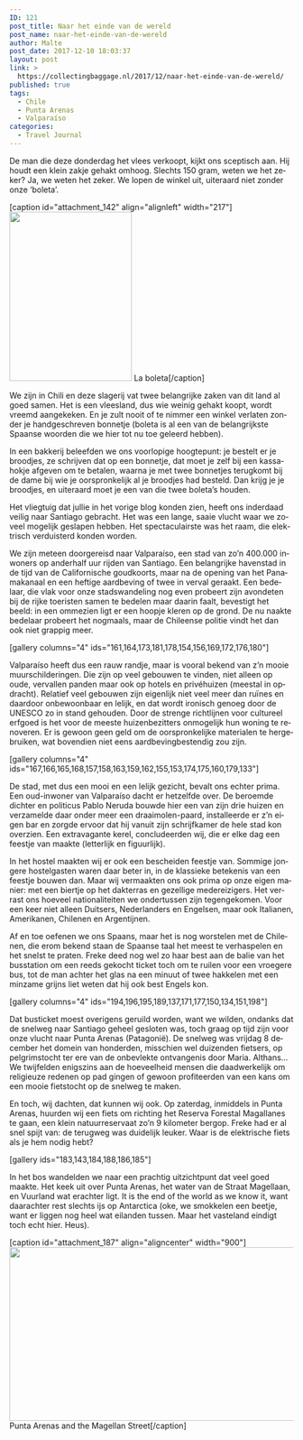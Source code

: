 ```yaml
---
ID: 121
post_title: Naar het einde van de wereld
post_name: naar-het-einde-van-de-wereld
author: Malte
post_date: 2017-12-10 18:03:37
layout: post
link: >
  https://collectingbaggage.nl/2017/12/naar-het-einde-van-de-wereld/
published: true
tags:
  - Chile
  - Punta Arenas
  - Valparaíso
categories:
  - Travel Journal
---
```

<p lang="nl-NL">De man die deze donderdag het vlees verkoopt, kijkt ons sceptisch aan. Hij houdt een klein zakje gehakt omhoog. Slechts 150 gram, weten we het zeker? Ja, we weten het zeker. We lopen de winkel uit, uiteraard niet zonder onze ‘boleta’.</p>

<p lang="nl-NL"><!--more--></p>

[caption id="attachment_142" align="alignleft" width="217"]<img class="wp-image-142 size-medium" src="https://collectingbaggage.nl/wp-content/uploads/2017/12/dsc_0478-011562999171-217x300.jpeg" alt="" width="217" height="300" /> La boleta[/caption]

<p lang="nl-NL">We zijn in Chili en deze slagerij vat twee belangrijke zaken van dit land al goed samen. Het is een vleesland, dus wie weinig gehakt koopt, wordt vreemd aangekeken. En je zult nooit of te nimmer een winkel verlaten zonder je handgeschreven bonnetje (boleta is al een van de belangrijkste Spaanse woorden die we hier tot nu toe geleerd hebben).</p>

<p lang="nl-NL">In een bakkerij beleefden we ons voorlopige hoogtepunt: je bestelt er je broodjes, ze schrijven dat op een bonnetje, dat moet je zelf bij een kassahokje afgeven om te betalen, waarna je met twee bonnetjes terugkomt bij de dame bij wie je oorspronkelijk al je broodjes had besteld. Dan krijg je je broodjes, en uiteraard moet je een van die twee boleta’s houden.</p>

<p lang="nl-NL">Het vliegtuig dat jullie in het vorige blog konden zien, heeft ons inderdaad veilig naar Santiago gebracht. Het was een lange, saaie vlucht waar we zoveel mogelijk geslapen hebben. Het spectaculairste was het raam, die elektrisch verduisterd konden worden.</p>

<p lang="nl-NL">We zijn meteen doorgereisd naar Valparaíso, een stad van zo’n 400.000 inwoners op anderhalf uur rijden van Santiago. Een belangrijke havenstad in de tijd van de Californische goudkoorts, maar na de opening van het Panamakanaal en een heftige aardbeving of twee in verval geraakt. Een bedelaar, die vlak voor onze stadswandeling nog even probeert zijn avondeten bij de rijke toeristen samen te bedelen maar daarin faalt, bevestigt het beeld: in een ommezien ligt er een hoopje kleren op de grond. De nu naakte bedelaar probeert het nogmaals, maar de Chileense politie vindt het dan ook niet grappig meer.</p>

[gallery columns="4" ids="161,164,173,181,178,154,156,169,172,176,180"]

<p lang="nl-NL">Valparaíso heeft dus een rauw randje, maar is vooral bekend van z’n mooie muurschilderingen. Die zijn op veel gebouwen te vinden, niet alleen op oude, vervallen panden maar ook op hotels en privéhuizen (meestal in opdracht). Relatief veel gebouwen zijn eigenlijk niet veel meer dan ruïnes en daardoor onbewoonbaar en lelijk, en dat wordt ironisch genoeg door de UNESCO zo in stand gehouden. Door de strenge richtlijnen voor cultureel erfgoed is het voor de meeste huizenbezitters onmogelijk hun woning te renoveren. Er is gewoon geen geld om de oorspronkelijke materialen te hergebruiken, wat bovendien niet eens aardbevingbestendig zou zijn.</p>

[gallery columns="4" ids="167,166,165,168,157,158,163,159,162,155,153,174,175,160,179,133"]

<p lang="nl-NL">De stad, met dus een mooi en een lelijk gezicht, bevalt ons echter prima. Een oud-inwoner van Valparaíso dacht er hetzelfde over. De beroemde dichter en politicus Pablo Neruda bouwde hier een van zijn drie huizen en verzamelde daar onder meer een draaimolen-paard, installeerde er z’n eigen bar en zorgde ervoor dat hij vanuit zijn schrijfkamer de hele stad kon overzien. Een extravagante kerel, concludeerden wij, die er elke dag een feestje van maakte (letterlijk en figuurlijk).</p>

<p lang="nl-NL">In het hostel maakten wij er ook een bescheiden feestje van. Sommige jongere hostelgasten waren daar beter in, in de klassieke betekenis van een feestje bouwen dan. Maar wij vermaakten ons ook prima op onze eigen manier: met een biertje op het dakterras en gezellige medereizigers. Het verrast ons hoeveel nationaliteiten we ondertussen zijn tegengekomen. Voor een keer niet alleen Duitsers, Nederlanders en Engelsen, maar ook Italianen, Amerikanen, Chilenen en Argentijnen.</p>

<p lang="nl-NL">Af en toe oefenen we ons Spaans, maar het is nog worstelen met de Chilenen, die erom bekend staan de Spaanse taal het meest te verhaspelen en het snelst te praten. Freke deed nog wel zo haar best aan de balie van het busstation om een reeds gekocht ticket toch om te ruilen voor een vroegere bus, tot de man achter het glas na een minuut of twee hakkelen met een minzame grijns liet weten dat hij ook best Engels kon.</p>

[gallery columns="4" ids="194,196,195,189,137,171,177,150,134,151,198"]

<p lang="nl-NL">Dat busticket moest overigens geruild worden, want we wilden, ondanks dat de snelweg naar Santiago geheel gesloten was, toch graag op tijd zijn voor onze vlucht naar Punta Arenas (Patagonië). De snelweg was vrijdag 8 december het domein van honderden, misschien wel duizenden fietsers, op pelgrimstocht ter ere van de onbevlekte ontvangenis door Maria. Althans… We twijfelden enigszins aan de hoeveelheid mensen die daadwerkelijk om religieuze redenen op pad gingen of gewoon profiteerden van een kans om een mooie fietstocht op de snelweg te maken.</p>

<p lang="nl-NL">En toch, wij dachten, dat kunnen wij ook. Op zaterdag, inmiddels in Punta Arenas, huurden wij een fiets om richting het Reserva Forestal Magallanes te gaan, een klein natuurreservaat zo’n 9 kilometer bergop. Freke had er al snel spijt van: de terugweg was duidelijk leuker. Waar is de elektrische fiets als je hem nodig hebt?</p>

[gallery ids="183,143,184,188,186,185"]

<p lang="nl-NL">In het bos wandelden we naar een prachtig uitzichtpunt dat veel goed maakte. Het keek uit over Punta Arenas, het water van de Straat Magellaan, en Vuurland wat erachter ligt. It is the end of the world as we know it, want daarachter rest slechts ijs op Antarctica (oke, we smokkelen een beetje, want er liggen nog heel wat eilanden tussen. Maar het vasteland eindigt toch echt hier. Heus).</p>

[caption id="attachment_187" align="aligncenter" width="900"]<img class="wp-image-187 size-large" src="https://collectingbaggage.nl/wp-content/uploads/2017/12/PC090096-PC090102-1024x351.jpg" alt="" width="900" height="308" /> Punta Arenas and the Magellan Street[/caption]